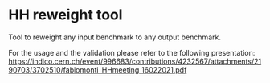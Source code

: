 # HH reweight tool     
Tool to reweight any input benchmark to any output benchmark.   
        
For the usage and the validation please refer to the following presentation:       
https://indico.cern.ch/event/996683/contributions/4232567/attachments/2190703/3702510/fabiomonti_HHmeeting_16022021.pdf     
